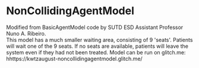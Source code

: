 # NonCollidingAgentModel

Modified from BasicAgentModel code by SUTD ESD Assistant Professor Nuno A. Ribeiro.  
This model has a much smaller waiting area, consisting of 9 'seats'. Patients will wait one of the 9 seats. If no seats are available, patients will leave the system even if they had not been treated.
Model can be run on glitch.me: hhttps://kwtzaugust-noncollidingagentmodel.glitch.me/
